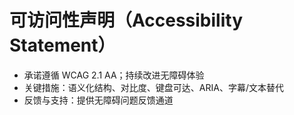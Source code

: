 ﻿# 可访问性声明（Accessibility Statement）

- 承诺遵循 WCAG 2.1 AA；持续改进无障碍体验
- 关键措施：语义化结构、对比度、键盘可达、ARIA、字幕/文本替代
- 反馈与支持：提供无障碍问题反馈通道
